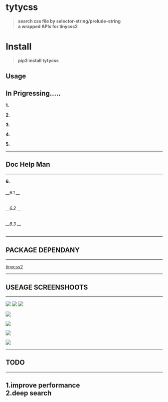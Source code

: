 # tytycss
>__search css file by selector-string/prelude-string__<br>
__a wrapped APIs for tinycss2__

# Install

>__pip3 install tytycss__


## Usage
In Prigressing.....
-------------------------------------------------------
        
__1.__  

          
__2.__

        
__3.__

            
__4.__  

        
__5.__

        
-------------------------------------------------------

## Doc Help Man
-------------------------------------------------------
__6.__  

###### __6.1 __  

        
###### __6.2 __  

        
###### __6.3 __

        
-------------------------------------------------------




## PACKAGE DEPENDANY

---------------------------------------------------------
[tinycss2](https://github.com/Kozea/tinycss2/blob/master/tinycss2)

----------------------------------------------------------


## USEAGE SCREENSHOOTS

----------------------------------------------



![](/Images/.0.png)
![](/Images/.1.png)
![](/Images/.2.png)


        
![](/Images/.0.png)  



![](/Images/.0.png)



![](/Images/.0.png)



![](/Images/.0.png)

----------------------------------------------


## TODO
-----------------------------------------------
__1.improve performance__<br>
__2.deep search__<br>
-----------------------------------------------

